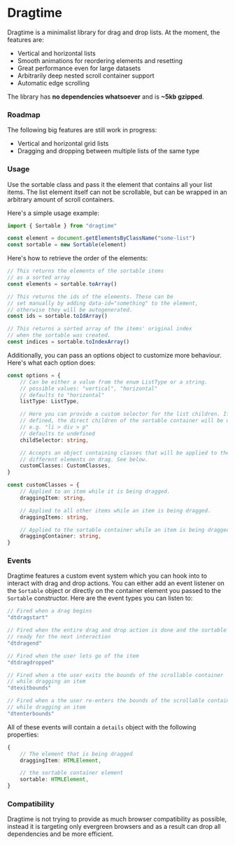 # Dragtime

Dragtime is a minimalist library for drag and drop lists. At the moment, the features are:

-   Vertical and horizontal lists
-   Smooth animations for reordering elements and resetting
-   Great performance even for large datasets
-   Arbitrarily deep nested scroll container support
-   Automatic edge scrolling

The library has **no dependencies whatsoever** and is **~5kb gzipped**.

### Roadmap

The following big features are still work in progress:

-   Vertical and horizontal grid lists
-   Dragging and dropping between multiple lists of the same type

### Usage

Use the sortable class and pass it the element that contains all your list items.
The list element itself can not be scrollable, but can be wrapped in an arbitrary amount of scroll containers.

Here's a simple usage example:

```ts
import { Sortable } from "dragtime"

const element = document.getElementsByClassName("some-list")
const sortable = new Sortable(element)
```

Here's how to retrieve the order of the elements:

```ts
// This returns the elements of the sortable items
// as a sorted array
const elements = sortable.toArray()

// This returns the ids of the elements. These can be
// set manually by adding data-id="something" to the element,
// otherwise they will be autogenerated.
const ids = sortable.toIdArray()

// This returns a sorted array of the items' original index
// when the sortable was created.
const indices = sortable.toIndexArray()
```

Additionally, you can pass an options object to customize more behaviour. Here's what each option does:

```ts
const options = {
    // Can be either a value from the enum ListType or a string.
    // possible values: "vertical", "horizontal"
    // defaults to "horizontal"
    listType: ListType,

    // Here you can provide a custom selector for the list children. If not
    // defined, the direct children of the sortable container will be used.
    // e.g. "li > div > p"
    // defaults to undefined
    childSelector: string,

    // Accepts an object containing classes that will be applied to the
    // different elements on drag. See below.
    customClasses: CustomClasses,
}

const customClasses = {
    // Applied to an item while it is being dragged.
    draggingItem: string,

    // Applied to all other items while an item is being dragged.
    draggingItems: string,

    // Applied to the sortable container while an item is being dragged.
    draggingContainer: string,
}
```

### Events

Dragtime features a custom event system which you can hook into to interact with drag and drop actions. You can either add an event listener on the `Sortable` object or directly on the container element you passed to the `Sortable` constructor. Here are the event types you can listen to:

```ts
// Fired when a drag begins
"dtdragstart"

// Fired when the entire drag and drop action is done and the sortable is
// ready for the next interaction
"dtdragend"

// Fired when the user lets go of the item
"dtdragdropped"

// Fired when a the user exits the bounds of the scrollable container
// while dragging an item
"dtexitbounds"

// Fired when a the user re-enters the bounds of the scrollable container
// while dragging an item
"dtenterbounds"
```

All of these events will contain a `details` object with the following properties:

```ts
{
    // The element that is being dragged
    draggingItem: HTMLElement,

    // the sortable container element
    sortable: HTMLElement,
}
```

### Compatibility

Dragtime is not trying to provide as much browser compatibility as possible, instead it is targeting only evergreen browsers and as a result can drop all dependencies and be more efficient.
